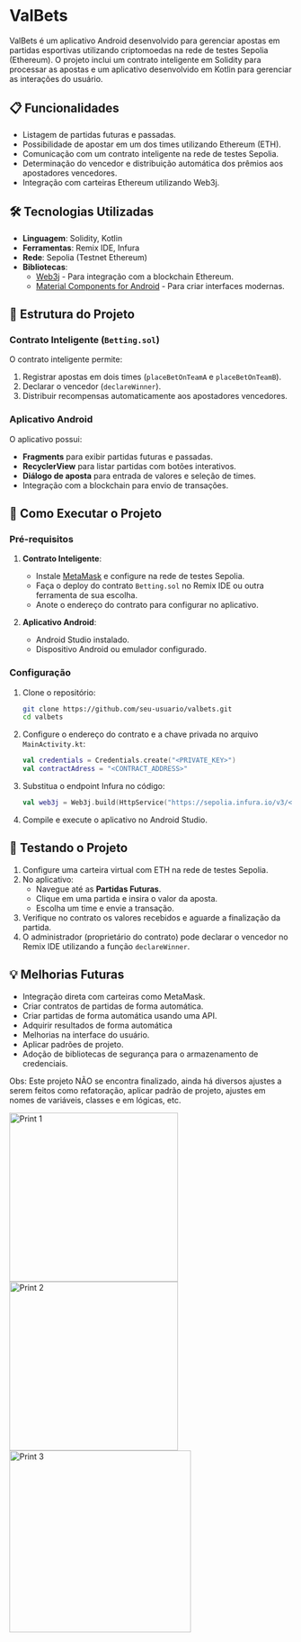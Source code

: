 # ValBets

ValBets é um aplicativo Android desenvolvido para gerenciar apostas em partidas esportivas utilizando criptomoedas na rede de testes Sepolia (Ethereum). O projeto inclui um contrato inteligente em Solidity para processar as apostas e um aplicativo desenvolvido em Kotlin para gerenciar as interações do usuário.

## 📋 Funcionalidades

- Listagem de partidas futuras e passadas.
- Possibilidade de apostar em um dos times utilizando Ethereum (ETH).
- Comunicação com um contrato inteligente na rede de testes Sepolia.
- Determinação do vencedor e distribuição automática dos prêmios aos apostadores vencedores.
- Integração com carteiras Ethereum utilizando Web3j.

## 🛠️ Tecnologias Utilizadas

- **Linguagem**: Solidity, Kotlin
- **Ferramentas**: Remix IDE, Infura
- **Rede**: Sepolia (Testnet Ethereum)
- **Bibliotecas**:
  - [Web3j](https://github.com/web3j/web3j) - Para integração com a blockchain Ethereum.
  - [Material Components for Android](https://material.io/develop/android) - Para criar interfaces modernas.

## 📝 Estrutura do Projeto

### Contrato Inteligente (`Betting.sol`)

O contrato inteligente permite:
1. Registrar apostas em dois times (`placeBetOnTeamA` e `placeBetOnTeamB`).
2. Declarar o vencedor (`declareWinner`).
3. Distribuir recompensas automaticamente aos apostadores vencedores.

### Aplicativo Android

O aplicativo possui:
- **Fragments** para exibir partidas futuras e passadas.
- **RecyclerView** para listar partidas com botões interativos.
- **Diálogo de aposta** para entrada de valores e seleção de times.
- Integração com a blockchain para envio de transações.

## 🚀 Como Executar o Projeto

### Pré-requisitos

1. **Contrato Inteligente**:
   - Instale [MetaMask](https://metamask.io/) e configure na rede de testes Sepolia.
   - Faça o deploy do contrato `Betting.sol` no Remix IDE ou outra ferramenta de sua escolha.
   - Anote o endereço do contrato para configurar no aplicativo.

2. **Aplicativo Android**:
   - Android Studio instalado.
   - Dispositivo Android ou emulador configurado.

### Configuração

1. Clone o repositório:
   ```bash
   git clone https://github.com/seu-usuario/valbets.git
   cd valbets

2. Configure o endereço do contrato e a chave privada no arquivo `MainActivity.kt`:
   ```kotlin
   val credentials = Credentials.create("<PRIVATE_KEY>")
   val contractAdress = "<CONTRACT_ADDRESS>"
   ```

3. Substitua o endpoint Infura no código:
   ```kotlin
   val web3j = Web3j.build(HttpService("https://sepolia.infura.io/v3/<YOUR_INFURA_PROJECT_ID>"))
   ```

4. Compile e execute o aplicativo no Android Studio.

## 🧪 Testando o Projeto

1. Configure uma carteira virtual com ETH na rede de testes Sepolia.
2. No aplicativo:
   - Navegue até as **Partidas Futuras**.
   - Clique em uma partida e insira o valor da aposta.
   - Escolha um time e envie a transação.
3. Verifique no contrato os valores recebidos e aguarde a finalização da partida.
4. O administrador (proprietário do contrato) pode declarar o vencedor no Remix IDE utilizando a função `declareWinner`.

## 💡 Melhorias Futuras

- Integração direta com carteiras como MetaMask.
- Criar contratos de partidas de forma automática.
- Criar partidas de forma automática usando uma API.
- Adquirir resultados de forma automática
- Melhorias na interface do usuário.
- Aplicar padrões de projeto.
- Adoção de bibliotecas de segurança para o armazenamento de credenciais.

Obs: Este projeto NÃO se encontra finalizado, ainda há diversos ajustes a serem feitos como refatoração, aplicar padrão de projeto, ajustes em nomes de variáveis, classes e em lógicas, etc.

<img src="https://github.com/user-attachments/assets/0a1e16a5-ba7f-4e4f-aa72-218589f2414a" alt="Print 1" width="300"/>
<img src="https://github.com/user-attachments/assets/0720bb1a-0f4d-4a91-8dc3-169c469c7199" alt="Print 2" width="300"/>
<img src="https://github.com/user-attachments/assets/9dc1726f-88b2-458b-853c-a6f8ba014fe4" alt="Print 3" width="323"/>

